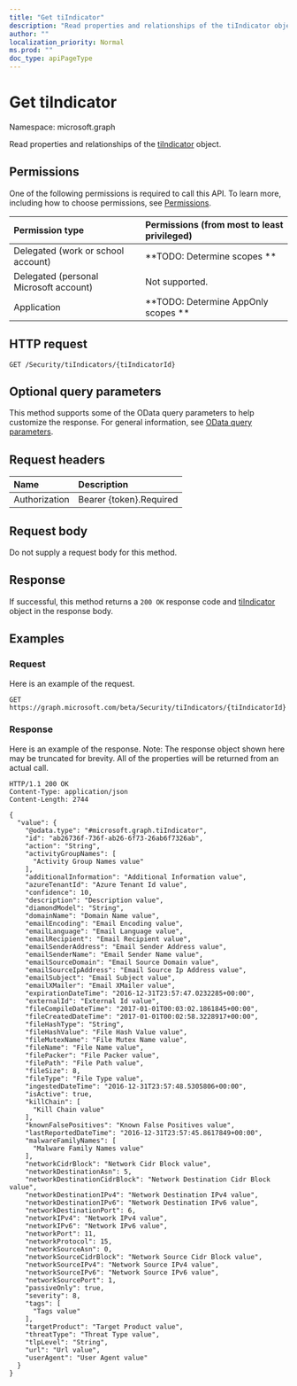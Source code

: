 ```yaml
---
title: "Get tiIndicator"
description: "Read properties and relationships of the tiIndicator object."
author: ""
localization_priority: Normal
ms.prod: ""
doc_type: apiPageType
---
```


# Get tiIndicator

Namespace: microsoft.graph

Read properties and relationships of the [tiIndicator](../resources/tiindicator.md) object.

## Permissions
One of the following permissions is required to call this API. To learn more, including how to choose permissions, see [Permissions](/concepts/permissions-reference.md).

|Permission type|Permissions (from most to least privileged)|
|:---|:---|
|Delegated (work or school account)|**TODO: Determine scopes **|
|Delegated (personal Microsoft account)|Not supported.|
|Application|**TODO: Determine AppOnly scopes **|

## HTTP request
<!-- {
  "blockType": "ignored"
}
-->
``` http
GET /Security/tiIndicators/{tiIndicatorId}
```

## Optional query parameters
This method supports some of the OData query parameters to help customize the response. For general information, see [OData query parameters](/graph/query-parameters).

## Request headers
|Name|Description|
|:---|:---|
|Authorization|Bearer {token}.Required|

## Request body
Do not supply a request body for this method.

## Response
If successful, this method returns a `200 OK` response code and [tiIndicator](../resources/tiindicator.md) object in the response body.

## Examples

### Request
Here is an example of the request.
<!-- {
  "blockType": "request",
  "name": "get_tiindicator"
}
-->
``` http
GET https://graph.microsoft.com/beta/Security/tiIndicators/{tiIndicatorId}
```

### Response
Here is an example of the response. Note: The response object shown here may be truncated for brevity. All of the properties will be returned from an actual call.
<!-- {
  "blockType": "response",
  "truncated": true,
  "@odata.type": "microsoft.graph.tiIndicator"
}
-->
``` http
HTTP/1.1 200 OK
Content-Type: application/json
Content-Length: 2744

{
  "value": {
    "@odata.type": "#microsoft.graph.tiIndicator",
    "id": "ab26736f-736f-ab26-6f73-26ab6f7326ab",
    "action": "String",
    "activityGroupNames": [
      "Activity Group Names value"
    ],
    "additionalInformation": "Additional Information value",
    "azureTenantId": "Azure Tenant Id value",
    "confidence": 10,
    "description": "Description value",
    "diamondModel": "String",
    "domainName": "Domain Name value",
    "emailEncoding": "Email Encoding value",
    "emailLanguage": "Email Language value",
    "emailRecipient": "Email Recipient value",
    "emailSenderAddress": "Email Sender Address value",
    "emailSenderName": "Email Sender Name value",
    "emailSourceDomain": "Email Source Domain value",
    "emailSourceIpAddress": "Email Source Ip Address value",
    "emailSubject": "Email Subject value",
    "emailXMailer": "Email XMailer value",
    "expirationDateTime": "2016-12-31T23:57:47.0232285+00:00",
    "externalId": "External Id value",
    "fileCompileDateTime": "2017-01-01T00:03:02.1861845+00:00",
    "fileCreatedDateTime": "2017-01-01T00:02:58.3228917+00:00",
    "fileHashType": "String",
    "fileHashValue": "File Hash Value value",
    "fileMutexName": "File Mutex Name value",
    "fileName": "File Name value",
    "filePacker": "File Packer value",
    "filePath": "File Path value",
    "fileSize": 8,
    "fileType": "File Type value",
    "ingestedDateTime": "2016-12-31T23:57:48.5305806+00:00",
    "isActive": true,
    "killChain": [
      "Kill Chain value"
    ],
    "knownFalsePositives": "Known False Positives value",
    "lastReportedDateTime": "2016-12-31T23:57:45.8617849+00:00",
    "malwareFamilyNames": [
      "Malware Family Names value"
    ],
    "networkCidrBlock": "Network Cidr Block value",
    "networkDestinationAsn": 5,
    "networkDestinationCidrBlock": "Network Destination Cidr Block value",
    "networkDestinationIPv4": "Network Destination IPv4 value",
    "networkDestinationIPv6": "Network Destination IPv6 value",
    "networkDestinationPort": 6,
    "networkIPv4": "Network IPv4 value",
    "networkIPv6": "Network IPv6 value",
    "networkPort": 11,
    "networkProtocol": 15,
    "networkSourceAsn": 0,
    "networkSourceCidrBlock": "Network Source Cidr Block value",
    "networkSourceIPv4": "Network Source IPv4 value",
    "networkSourceIPv6": "Network Source IPv6 value",
    "networkSourcePort": 1,
    "passiveOnly": true,
    "severity": 8,
    "tags": [
      "Tags value"
    ],
    "targetProduct": "Target Product value",
    "threatType": "Threat Type value",
    "tlpLevel": "String",
    "url": "Url value",
    "userAgent": "User Agent value"
  }
}
```

